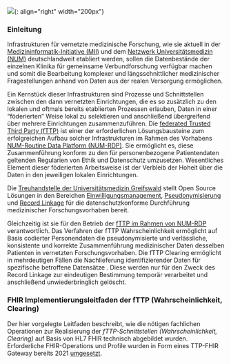 ![](https://www.ths-greifswald.de/wp-content/uploads/2019/01/Design-Logo-THS-deutsch-271-padding.png){: align="right" width="200px"}

### Einleitung

Infrastrukturen für vernetzte medizinische Forschung, wie sie aktuell in der [Medizininformatik-Initiative (MII)](https://www.medizininformatik-initiative.de/) und dem [Netzwerk Universitätsmedizin (NUM)](https://www.netzwerk-universitaetsmedizin.de/) deutschlandweit etabliert werden, sollen die Datenbestände der einzelnen Klinika für gemeinsame Verbundforschung verfügbar machen und somit die Bearbeitung komplexer und längsschnittlicher medizinischer Fragestellungen anhand von Daten aus der realen Versorgung ermöglichen.

Ein Kernstück dieser Infrastrukturen sind Prozesse und Schnittstellen zwischen den dann vernetzten Einrichtungen, die es so zusätzlich zu den lokalen und oftmals bereits etablierten Prozessen erlauben, Daten in einer “föderierten” Weise lokal zu selektieren und anschließend übergreifend über mehrere Einrichtungen zusammenzuführen. Die [federated Trusted Third Party (fTTP)](https://www.ths-greifswald.de/forscher/num/fttp-fact-sheet) ist einer der erforderlichen Lösungsbausteine zum erfolgreichen Aufbau solcher Infrastrukturen im Rahmen des Vorhabens [NUM-Routine Data Platform (NUM-RDP)](https://www.ths-greifswald.de/projekte/num-routine-data-platform/). Sie ermöglicht es, diese Zusammenführung konform zu den für personenbezogene Patientendaten geltenden Regularien von Ethik und Datenschutz umzusetzen. Wesentliches Element dieser föderierten Arbeitsweise ist der Verbleib der Hoheit über die Daten in den jeweiligen lokalen Einrichtungen.

Die [Treuhandstelle der Universitätsmedizin Greifswald](https://www.ths-greifswald.de) stellt Open Source Lösungen in den Bereichen [Einwilligungsmanagement](https://www.ths-greifswald.de/gics), [Pseudonymisierung](https://www.ths-greifswald.de/gpas) und [Record Linkage](https://www.ths-greifswald.de/e-pix) für die datenschutzkonforme Durchführung medizinischer Forschungsvorhaben bereit.

Gleichzeitig ist sie für den Betrieb der [fTTP im Rahmen von NUM-RDP](https://www.ths-greifswald.de/forscher/num/fttp-fact-sheet) verantwortlich. Das Verfahren der fTTP Wahrscheinlichkeit ermöglicht auf Basis codierter Personendaten die pseudonymisierte und verlässliche, konsistente und korrekte Zusammenführung medizinischer Daten desselben Patienten in vernetzten Forschungsvorhaben. Die fTTP Clearing ermöglicht in mehrdeutigen Fällen die Nachlieferung identifizierender Daten für spezifische betroffene Datensätze . Diese werden nur für den Zweck des Record Linkage zur eindeutigen Bestimmung temporär verarbeitet und anschließend unwiederbringlich gelöscht.

### FHIR Implementierungsleitfaden der fTTP (Wahrscheinlichkeit, Clearing)
Der hier vorgelegte Leitfaden beschreibt, wie die nötigen fachlichen Operationen zur Realisierung der *fTTP-Schnittstellen (Wahrscheinlichkeit, Clearing)* auf Basis von HL7 FHIR technisch abgebildet wurden.
Erforderliche FHIR-Operations und Profile wurden in Form eines TTP-FHIR Gateway bereits 2021 [umgesetzt](https://doi.org/10.21203/rs.3.rs-1053445/v1).
